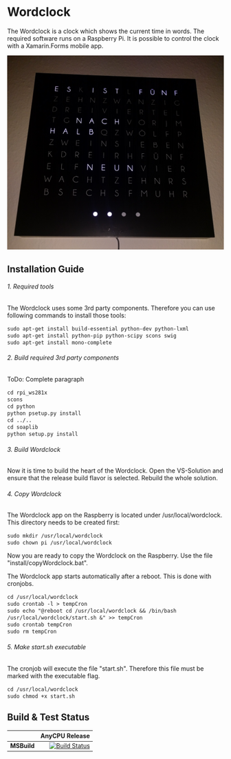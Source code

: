 # Wordclock

The Wordclock is a clock which shows the current time in words.
The required software runs on a Raspberry Pi.
It is possible to control the clock with a Xamarin.Forms mobile app.

![Wordclock](doc/clock.jpg)

## Installation Guide

###### 1. Required tools

The Wordclock uses some 3rd party components. Therefore you can use following commands to install those tools:
```
sudo apt-get install build-essential python-dev python-lxml
sudo apt-get install python-pip python-scipy scons swig
sudo apt-get install mono-complete
```

###### 2. Build required 3rd party components

ToDo: Complete paragraph
```
cd rpi_ws281x
scons
cd python
python psetup.py install
cd ../..
cd soaplib
python setup.py install
```

###### 3. Build Wordclock

Now it is time to build the heart of the Wordclock.
Open the VS-Solution and ensure that the release build flavor is selected.
Rebuild the whole solution.

###### 4. Copy Wordclock

The Wordclock app on the Raspberry is located under /usr/local/wordclock.
This directory needs to be created first:
```
sudo mkdir /usr/local/wordclock
sudo chown pi /usr/local/wordclock
```
Now you are ready to copy the Wordclock on the Raspberry.
Use the file "install/copyWordclock.bat".

The Wordclock app starts automatically after a reboot.
This is done with cronjobs.
```
cd /usr/local/wordclock
sudo crontab -l > tempCron
sudo echo "@reboot cd /usr/local/wordclock && /bin/bash /usr/local/wordclock/start.sh &" >> tempCron
sudo crontab tempCron
sudo rm tempCron
```

###### 5. Make start.sh executable

The cronjob will execute the file "start.sh".
Therefore this file must be marked with the executable flag.
```
cd /usr/local/wordclock
sudo chmod +x start.sh
```

## Build & Test Status
|    | AnyCPU Release  |
|:---|----------------:|
|**MSBuild**|[![Build Status](https://hidu.visualstudio.com/_apis/public/build/definitions/{guid}/{id}/badge)](https://hidu.visualstudio.com/Wordclock/_build/index?definitionId=2)